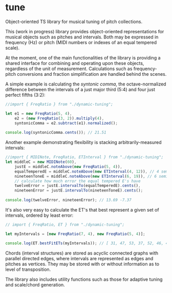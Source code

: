 # tune
Object-oriented TS library for musical tuning of pitch collections.

This (work in progress) library provides object-oriented representations for musical objects such as pitches and intervals. 
Both may be expressed in frequency (Hz) or pitch (MIDI numbers or indexes of an equal tempered scale).

At the moment, one of the main functionalities of the library is providing a shared interface for combining and operating upon these objects, regardless of the unit of measurement. Calculations such as frequency-pitch conversions and fraction simplification are handled behind the scenes.

A simple example is calculating the *syntonic comma*, the octave-normalized difference between the intervals of a just major third (5:4) and four just perfect fifths (3:2):

```javascript
//import { FreqRatio } from "./dynamic-tuning";

let e1 = new FreqRatio(5, 4),
    e2 = (new FreqRatio(3, 2)).multiply(4),
    syntonicComma = e2.subtract(e1).normalized();
    
console.log(syntonicComma.cents()); // 21.51
```
Another example demonstrating flexibility is stacking arbitrarily-measured intervals:
```javascript
//import { MIDINote, FreqRatio, ETInterval } from "./dynamic-tuning";
let middleC = new MIDINote(60),
    justE = middleC.noteAbove(new FreqRatio(5, 4)),
    equalTemperedE = middleC.noteAbove(new ETInterval(4, 12)), // 4 semitones in 12-ET
    nineteenToneE = middleC.noteAbove(new ETInterval(6, 19)), // 6 semitones in 19-ET
    // calculate how much error the equal tempered E's have
    twelveError = justE.intervalTo(equalTemperedE).cents(),
    nineteenError = justE.intervalTo(nineteenToneE).cents();
    
console.log(twelveError, nineteenError); // 13.69 -7.37
```
It's also very easy to calculate the ET's that best represent a given set of intervals, ordered by least error:

```javascript
// import { FreqRatio, ET } from "./dynamic-tuning";

let myIntervals = [new FreqRatio(7, 4), new FreqRatio(5, 4)];

console.log(ET.bestFitETs(myIntervals)); // [ 31, 47, 53, 37, 52, 46, 41, 43, 25, 50 ]


```

Chords (interval structures) are stored as acyclic connected graphs with parallel directed edges, where intervals are represented as edges and pitches as vertices.
They may be stored with or without information as to level of transposition.

The library also includes utility functions such as those for adaptive tuning and scale/chord generation.
